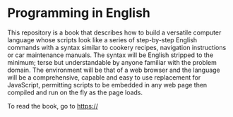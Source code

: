 # Programming in English

This repository is a book that describes how to build a versatile computer language whose scripts look like a series of step-by-step English commands with a syntax similar to cookery recipes, navigation instructions or car maintenance manuals. The syntax will be English stripped to the minimum; terse but understandable by anyone familiar with the problem domain. The environment will be that of a web browser and the language will be a comprehensive, capable and easy to use replacement for JavaScript, permitting scripts to be embedded in any web page then compiled and run on the fly as the page loads.

To read the book, go to [https://]()
